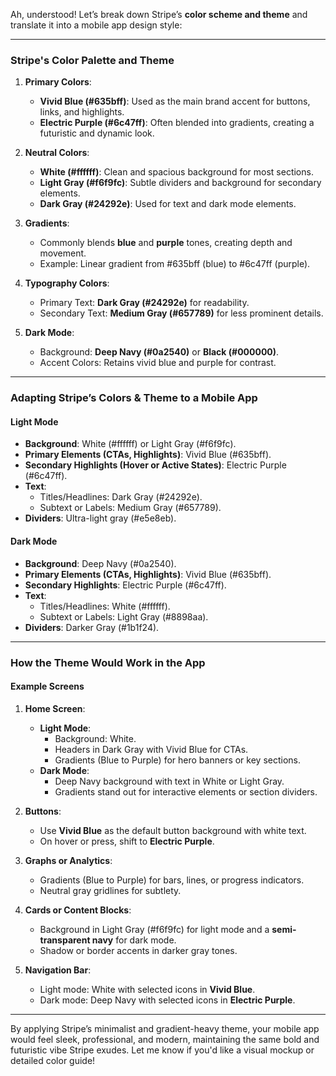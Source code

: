 Ah, understood! Let’s break down Stripe’s **color scheme and theme** and translate it into a mobile app design style:

---

### **Stripe's Color Palette and Theme**

1. **Primary Colors**:
   - **Vivid Blue (#635bff)**: Used as the main brand accent for buttons, links, and highlights.
   - **Electric Purple (#6c47ff)**: Often blended into gradients, creating a futuristic and dynamic look.

2. **Neutral Colors**:
   - **White (#ffffff)**: Clean and spacious background for most sections.
   - **Light Gray (#f6f9fc)**: Subtle dividers and background for secondary elements.
   - **Dark Gray (#24292e)**: Used for text and dark mode elements.

3. **Gradients**:
   - Commonly blends **blue** and **purple** tones, creating depth and movement.
   - Example: Linear gradient from #635bff (blue) to #6c47ff (purple).

4. **Typography Colors**:
   - Primary Text: **Dark Gray (#24292e)** for readability.
   - Secondary Text: **Medium Gray (#657789)** for less prominent details.

5. **Dark Mode**:
   - Background: **Deep Navy (#0a2540)** or **Black (#000000)**.
   - Accent Colors: Retains vivid blue and purple for contrast.

---

### **Adapting Stripe’s Colors & Theme to a Mobile App**

#### **Light Mode**
- **Background**: White (#ffffff) or Light Gray (#f6f9fc).
- **Primary Elements (CTAs, Highlights)**: Vivid Blue (#635bff).
- **Secondary Highlights (Hover or Active States)**: Electric Purple (#6c47ff).
- **Text**:
  - Titles/Headlines: Dark Gray (#24292e).
  - Subtext or Labels: Medium Gray (#657789).
- **Dividers**: Ultra-light gray (#e5e8eb).

#### **Dark Mode**
- **Background**: Deep Navy (#0a2540).
- **Primary Elements (CTAs, Highlights)**: Vivid Blue (#635bff).
- **Secondary Highlights**: Electric Purple (#6c47ff).
- **Text**:
  - Titles/Headlines: White (#ffffff).
  - Subtext or Labels: Light Gray (#8898aa).
- **Dividers**: Darker Gray (#1b1f24).

---

### **How the Theme Would Work in the App**

#### **Example Screens**
1. **Home Screen**:
   - **Light Mode**: 
     - Background: White.
     - Headers in Dark Gray with Vivid Blue for CTAs.
     - Gradients (Blue to Purple) for hero banners or key sections.
   - **Dark Mode**: 
     - Deep Navy background with text in White or Light Gray.
     - Gradients stand out for interactive elements or section dividers.

2. **Buttons**:
   - Use **Vivid Blue** as the default button background with white text.
   - On hover or press, shift to **Electric Purple**.

3. **Graphs or Analytics**:
   - Gradients (Blue to Purple) for bars, lines, or progress indicators.
   - Neutral gray gridlines for subtlety.

4. **Cards or Content Blocks**:
   - Background in Light Gray (#f6f9fc) for light mode and a **semi-transparent navy** for dark mode.
   - Shadow or border accents in darker gray tones.

5. **Navigation Bar**:
   - Light mode: White with selected icons in **Vivid Blue**.
   - Dark mode: Deep Navy with selected icons in **Electric Purple**.

---

By applying Stripe’s minimalist and gradient-heavy theme, your mobile app would feel sleek, professional, and modern, maintaining the same bold and futuristic vibe Stripe exudes. Let me know if you'd like a visual mockup or detailed color guide!